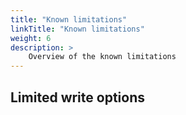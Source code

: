 ```yaml
---
title: "Known limitations"
linkTitle: "Known limitations"
weight: 6
description: >
    Overview of the known limitations
---
```



## Limited write options

